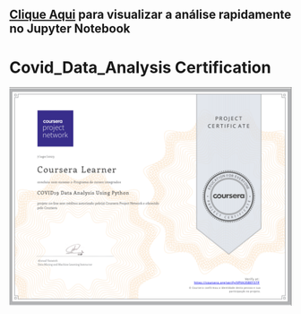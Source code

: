## [Clique Aqui](https://nbviewer.org/github/Lipeira/Covid_Data_Analysis/blob/main/covid19%20data%20analysis%20notebook.ipynb) para visualizar a análise rapidamente no Jupyter Notebook

# Covid_Data_Analysis Certification
![IMG](certification.png)
